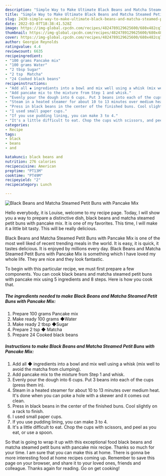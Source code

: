 ```yaml
---
description: "Simple Way to Make Ultimate Black Beans and Matcha Steamed Petit Buns with Pancake Mix"
title: "Simple Way to Make Ultimate Black Beans and Matcha Steamed Petit Buns with Pancake Mix"
slug: 2430-simple-way-to-make-ultimate-black-beans-and-matcha-steamed-petit-buns-with-pancake-mix
date: 2022-03-07T18:38:41.528Z
image: https://img-global.cpcdn.com/recipes/4824789129625600/680x482cq70/black-beans-and-matcha-steamed-petit-buns-with-pancake-mix-recipe-main-photo.jpg
thumbnail: https://img-global.cpcdn.com/recipes/4824789129625600/680x482cq70/black-beans-and-matcha-steamed-petit-buns-with-pancake-mix-recipe-main-photo.jpg
cover: https://img-global.cpcdn.com/recipes/4824789129625600/680x482cq70/black-beans-and-matcha-steamed-petit-buns-with-pancake-mix-recipe-main-photo.jpg
author: Georgie Reynolds
ratingvalue: 4.4
reviewcount: 6635
recipeingredient:
- "100 grams Pancake mix"
- "100 grams Water"
- "2 tbsp Sugar"
- "2 tsp  Matcha"
- "24 Cooked black beans"
recipeinstructions:
- "Add all ◆ ingredients into a bowl and mix well using a whisk (mix well to avoid the matcha from clumping)."
- "Add pancake mix to the mixture from Step 1 and whisk."
- "Evenly pour the dough into 6 cups. Put 3 beans into each of the cups (press them in)."
- "Steam in a heated steamer for about 10 to 13 minutes over medium heat. It's done when you can poke a hole with a skewer and it comes out clean."
- "Press in black beans in the center of the finished buns. Cool slightly on a rack to finish."
- "I used small paper cups."
- "If you use pudding lining, you can make 3 to 4."
- "It's a little difficult to eat. Chop the cups with scissors, and peel as you eat, or use a spoon."
categories:
- Recipe
tags:
- black
- beans
- and

katakunci: black beans and 
nutrition: 276 calories
recipecuisine: American
preptime: "PT13M"
cooktime: "PT49M"
recipeyield: "2"
recipecategory: Lunch

---
```



![Black Beans and Matcha Steamed Petit Buns with Pancake Mix](https://img-global.cpcdn.com/recipes/4824789129625600/680x482cq70/black-beans-and-matcha-steamed-petit-buns-with-pancake-mix-recipe-main-photo.jpg)

Hello everybody, it is Louise, welcome to my recipe page. Today, I will show you a way to prepare a distinctive dish, black beans and matcha steamed petit buns with pancake mix. It is one of my favorites. This time, I will make it a little bit tasty. This will be really delicious.



Black Beans and Matcha Steamed Petit Buns with Pancake Mix is one of the most well liked of recent trending meals in the world. It is easy, it is quick, it tastes delicious. It is enjoyed by millions every day. Black Beans and Matcha Steamed Petit Buns with Pancake Mix is something which I have loved my whole life. They are nice and they look fantastic.


To begin with this particular recipe, we must first prepare a few components. You can cook black beans and matcha steamed petit buns with pancake mix using 5 ingredients and 8 steps. Here is how you cook that.

<!--inarticleads1-->

##### The ingredients needed to make Black Beans and Matcha Steamed Petit Buns with Pancake Mix:

1. Prepare 100 grams Pancake mix
1. Make ready 100 grams ◆Water
1. Make ready 2 tbsp ◆Sugar
1. Prepare 2 tsp ◆ Matcha
1. Prepare 24 Cooked black beans




<!--inarticleads2-->

##### Instructions to make Black Beans and Matcha Steamed Petit Buns with Pancake Mix:

1. Add all ◆ ingredients into a bowl and mix well using a whisk (mix well to avoid the matcha from clumping).
1. Add pancake mix to the mixture from Step 1 and whisk.
1. Evenly pour the dough into 6 cups. Put 3 beans into each of the cups (press them in).
1. Steam in a heated steamer for about 10 to 13 minutes over medium heat. It's done when you can poke a hole with a skewer and it comes out clean.
1. Press in black beans in the center of the finished buns. Cool slightly on a rack to finish.
1. I used small paper cups.
1. If you use pudding lining, you can make 3 to 4.
1. It's a little difficult to eat. Chop the cups with scissors, and peel as you eat, or use a spoon.




So that is going to wrap it up with this exceptional food black beans and matcha steamed petit buns with pancake mix recipe. Thanks so much for your time. I am sure that you can make this at home. There is gonna be more interesting food at home recipes coming up. Remember to save this page on your browser, and share it to your loved ones, friends and colleague. Thanks again for reading. Go on get cooking!
